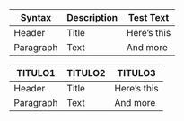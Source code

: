 |Syntax|Description|Test Text|
|---|---|---|
|Header|Title|Here’s this|
|Paragraph|Text|And more|

|TITULO1|TITULO2|TITULO3|
|---|---|---|
|Header|Title|Here’s this|
|Paragraph|Text|And more|

